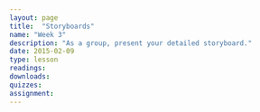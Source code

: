 ```yaml
---
layout: page
title:  "Storyboards"
name: "Week 3"
description: "As a group, present your detailed storyboard."
date: 2015-02-09
type: lesson
readings: 
downloads: 
quizzes: 
assignment: 
---
```

